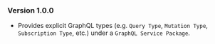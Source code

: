 ﻿### Version 1.0.0

- Provides explicit GraphQL types (e.g. `Query Type`, `Mutation Type`, `Subscription Type`, etc.) under a `GraphQL Service Package`.